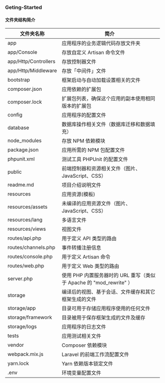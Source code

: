 ### Geting-Started

#### 文件夹结构简介
文件夹名称|简介
----|----|
app|应用程序的业务逻辑代码存放文件夹
app/Console|存放自定义 Artisan 命令文件
app/Http/Controllers|存放控制器文件
app/Http/Middleware|存放「中间件」文件
bootstrap|框架启动与自动加载设置相关的文件
composer.json|应用依赖的扩展包
composer.lock|扩展包列表，确保这个应用的副本使用相同版本的扩展包
config|应用程序的配置文件
database|数据库操作相关文件（数据库迁移和数据填充）
node_modules|存放 NPM 依赖模块
package.json|应用所需的 NPM 包配置文件
phpunit.xml|测试工具 PHPUnit 的配置文件
public|前端控制器和资源相关文件（图片、JavaScript、CSS）
readme.md|项目介绍说明文件
resources|应用资源(模板)
resources/assets|未编译的应用资源文件（图片、JavaScript、CSS）
resources/lang|多语言文件
resources/views|视图文件
routes/api.php|用于定义 API 类型的路由
routes/channels.php|事件转播注册信息
routes/console.php|用于定义 Artisan 命令
routes/web.php|用于定义 Web 类型的路由 
server.php|使用 PHP 内置服务器时的 URL 重写（类似于 Apache 的 "mod_rewrite" ）
storage|编译后的视图、基于会话、文件缓存和其它框架生成的文件
storage/app|目录可用于存储应用程序使用的任何文件
storage/framework|目录被用于保存框架生成的文件及缓存
storage/logs|应用程序的日志文件
tests|应用测试相关文件
vendor|Composer 依赖模块
webpack.mix.js|	Laravel 的前端工作流配置文件
yarn.lock|Yarn 依赖版本锁定文件
.env|环境变量配置文件